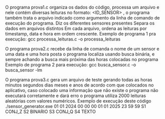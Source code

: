 O programa prova1.c organiza os dados do código, processa um arquivo e nele contém diversas leituras no formato: <TIMESTAMP> <ID_SENSOR> <VALOR>, o programa também trata o arquivo indicado como argumento
da linha de comando de execução do programa.
Diz os diferentes sensores presentes
Separa os dados em arquivos distintos
Em cada arquivo, ordena as leituras por timestamp, data e hora em ordem crescente.
Exemplo de programa 1 pra execução: gcc processa_leituras.c -o processa_leituras

O programa prova2.c recebe da linha de comanda o nome de um sensor e uma data e uma hora posta o programa localiza usando busca binária, e sempre achando a busca mais próxima das horas colocadas no
programa
Exemplo de programa 2 para execução: gcc busca_sensor.c -o busca_sensor -lm

O programa prova3.c gera um arquivo de teste gerando todas as horas minutos segundos dias meses e anos de acordo com que colocados no aplicativo, caso colocado uma informação que não existe o programa
não executará corretamente e dará erro o programa utiliza 2000 leituras aleatórias com valores numéricos.
Exemplo de execução deste código ./sensor_generator.exe 01 01 2024 00 00 00 01 01 2025 23 59 59 S1 CONJ_Z S2 BINARIO S3 CONJ_Q S4 TEXTO
